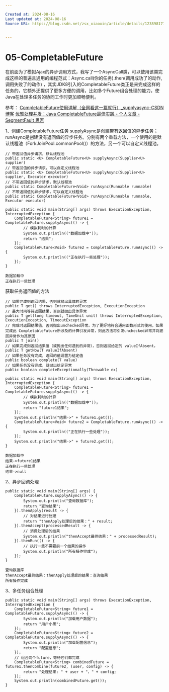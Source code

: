 ```yaml
---

Created at: 2024-08-16
Last updated at: 2024-08-16
Source URL: https://blog.csdn.net/zsx_xiaoxin/article/details/123898171


---
```


# 05-CompletableFuture


在前面为了模拟Ajax的异步调用方式，我写了一个AsyncCall类，可以使用该类完成这样的普遍且通用的编程范式：Async.call(你的任务).then(调用成功了的动作, 调用失败了的动作) ，其实JDK8引入的CompletableFuture类正是来完成这样的任务的，它额外还提供了更多方便的调用，比如多个Future组合处理的能力，使Java在处理多任务的协同工作时更加顺畅便利。

参考： [CompletableFuture使用详解（全网看这一篇就行）_supplyasync-CSDN博客](https://blog.csdn.net/zsx_xiaoxin/article/details/123898171)
[优雅处理并发：Java CompletableFuture最佳实践 - 个人文章 - SegmentFault 思否](https://segmentfault.com/a/1190000044543793)

1、创建CompletableFuture任务
supplyAsync是创建带有返回值的异步任务；runAsync是创建没有返回值的异步任务。分别有两个重载方法，一个使用的是默认线程池（ForkJoinPool.commonPool()）的方法，另一个可以自定义线程池。
```
// 带返回值异步请求，默认线程池
public static <U> CompletableFuture<U> supplyAsync(Supplier<U> supplier)
// 带返回值的异步请求，可以自定义线程池
public static <U> CompletableFuture<U> supplyAsync(Supplier<U> supplier, Executor executor)
// 不带返回值的异步请求，默认线程池
public static CompletableFuture<Void> runAsync(Runnable runnable)
// 不带返回值的异步请求，可以自定义线程池
public static CompletableFuture<Void> runAsync(Runnable runnable, Executor executor)
```
```
public static void main(String[] args) throws ExecutionException, InterruptedException {
    CompletableFuture<String> future1 = CompletableFuture.supplyAsync(() -> {
        // 模拟耗时的计算
        System.out.println(("数据加载中"));
        return "结果";
    });
    CompletableFuture<Void> future2 = CompletableFuture.runAsync(() -> {
        System.out.println(("正在执行一些处理"));
    });
}
```
```
数据加载中
正在执行一些处理
```
获取任务返回值的方法
```
// 如果完成则返回结果，否则就抛出具体的异常
public T get() throws InterruptedException, ExecutionException
// 最大时间等待返回结果，否则就抛出具体异常
public T get(long timeout, TimeUnit unit) throws InterruptedException, ExecutionException, TimeoutException
// 完成时返回结果值，否则抛出unchecked异常。为了更好地符合通用函数形式的使用，如果完成此 CompletableFuture所涉及的计算引发异常，则此方法将引发unchecked异常并将底层异常作为其原因
public T join()
// 如果完成则返回结果值（或抛出任何遇到的异常），否则返回给定的 valueIfAbsent。
public T getNow(T valueIfAbsent)
// 如果任务没有完成，返回的值设置为给定值
public boolean complete(T value)
// 如果任务没有完成，就抛出给定异常
public boolean completeExceptionally(Throwable ex)
```
```
public static void main(String[] args) throws ExecutionException, InterruptedException {
    CompletableFuture<String> future1 = CompletableFuture.supplyAsync(() -> {
        // 模拟耗时的计算
        System.out.println(("数据加载中"));
        return "future1结果";
    });
    System.out.println("结果->" + future1.get());
    CompletableFuture<Void> future2 = CompletableFuture.runAsync(() -> {
        System.out.println(("正在执行一些处理"));
    });
    System.out.println("结果->" + future2.get());
}
```
```
数据加载中
结果->future1结果
正在执行一些处理
结果->null
```

2、异步回调处理
```
public static void main(String[] args) {
    CompletableFuture.supplyAsync(() -> {
        System.out.println("查询数据库");
        return "查询结果";
    }).thenApply(result -> {
        // 对结果进行处理
        return "thenApply处理后的结果：" + result;
    }).thenAccept(processedResult -> {
        // 消费处理后的结果
        System.out.println("thenAccept最终结果：" + processedResult);
    }).thenRun(() -> {
        // 执行一些不需要前一个结果的操作
        System.out.println("所有操作完成");
    });
}
```
```
查询数据库
thenAccept最终结果：thenApply处理后的结果：查询结果
所有操作完成
```

3、多任务组合处理
```
public static void main(String[] args) throws ExecutionException, InterruptedException {
    CompletableFuture<String> future1 = CompletableFuture.supplyAsync(() -> {
        System.out.println("加载用户数据");
        return "用户小黑";
    });
    CompletableFuture<String> future2 = CompletableFuture.supplyAsync(() -> {
        System.out.println("加载配置信息");
        return "配置信息";
    });
    // 组合两个future，等待它们都完成
    CompletableFuture<String> combinedFuture = future1.thenCombine(future2, (user, config) -> {
        return "处理结果: " + user + "，" + config;
    });
    System.out.println(combinedFuture.get());
}
```

